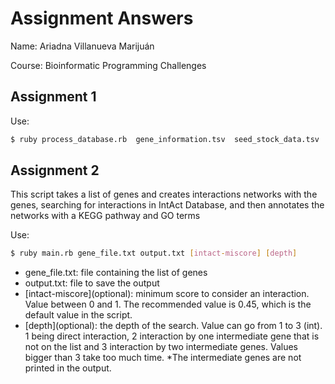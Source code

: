 # Assignment Answers

Name: Ariadna Villanueva Marijuán

Course: Bioinformatic Programming Challenges

## Assignment 1

Use:

```bash
$ ruby process_database.rb  gene_information.tsv  seed_stock_data.tsv  cross_data.tsv  new_stock_file.tsv
```

## Assignment 2

This script takes a list of genes and creates interactions networks with the genes, searching for interactions in IntAct Database, and then annotates the networks with a KEGG pathway and GO terms

Use:
```bash
$ ruby main.rb gene_file.txt output.txt [intact-miscore] [depth]
```
- gene_file.txt: file containing the list of genes
- output.txt: file to save the output
- \[intact-miscore]\(optional): minimum score to consider an interaction. Value between 0 and 1. The recommended value is 0.45, which is the default value in the script.
- \[depth]\(optional): the depth of the search. Value can go from 1 to 3 (int). 1 being direct interaction, 2 interaction by one intermediate gene that is not on the list and 3 interaction by two intermediate genes. Values bigger than 3 take too much time.
*The intermediate genes are not printed in the output.

